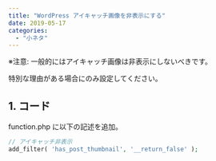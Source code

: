 ```yaml
---
title: "WordPress アイキャッチ画像を非表示にする"
date: 2019-05-17
categories: 
  - "小ネタ"
---
```


※注意: 一般的にはアイキャッチ画像は非表示にしないべきです。

特別な理由がある場合にのみ設定してください。

## 1\. コード

function.php に以下の記述を追加。

```php
// アイキャッチ非表示
add_filter( 'has_post_thumbnail', '__return_false' );
```
